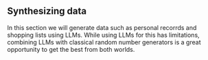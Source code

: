 ## Synthesizing data

In this section we will generate data such as personal recorrds and shopping lists using LLMs. While using LLMs for this has limitations, combining LLMs with classical random number generators is a great opportunity to get the best from both worlds.